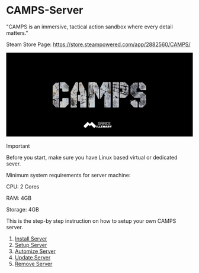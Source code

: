 # CAMPS-Server
"CAMPS is an immersive, tactical action sandbox where every detail matters."

Steam Store Page: https://store.steampowered.com/app/2882560/CAMPS/

![](https://github.com/MillenaryMan/CAMPS-Server/blob/main/GitBanner.png)

> [!IMPORTANT]
> Before you start, make sure you have Linux based virtual or dedicated sever.
> 
> Minimum system requirements for server machine:
> 
> CPU: 2 Cores
> 
> RAM: 4GB
> 
> Storage: 4GB

This is the step-by step instruction on how to setup your own CAMPS server.
1. [Install Server](https://github.com/MillenaryMan/CAMPS-Server/blob/main/Install%20Server.md)
2. [Setup Server](https://github.com/MillenaryMan/CAMPS-Server/blob/main/Setup%20Server.md)
3. [Automize Server](https://github.com/MillenaryMan/CAMPS-Server/blob/main/Automatic%20Startup.md)
4. [Update Server](https://github.com/MillenaryMan/CAMPS-Server/blob/main/Update%20Server.md)
5. [Remove Server](https://github.com/MillenaryMan/CAMPS-Server/blob/main/Remove%20Server.md)
